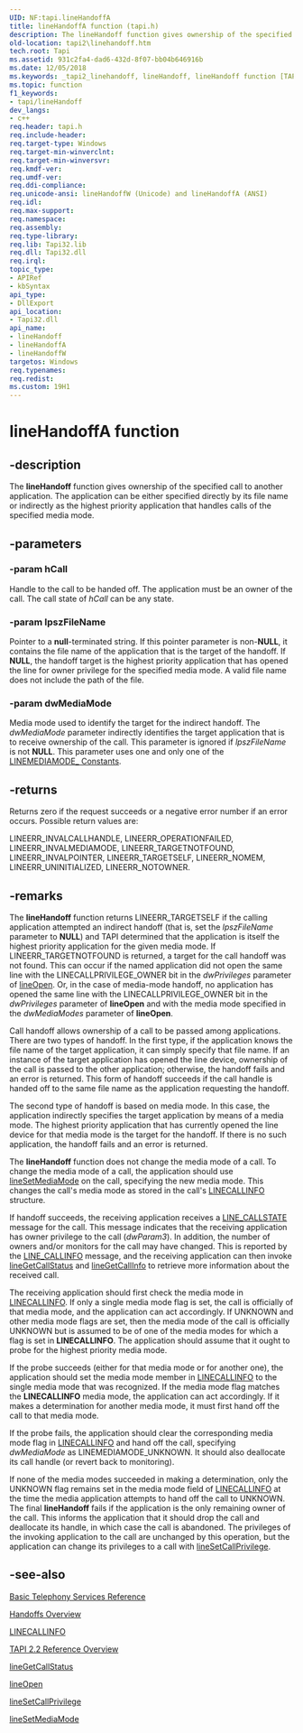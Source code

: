 ```yaml
---
UID: NF:tapi.lineHandoffA
title: lineHandoffA function (tapi.h)
description: The lineHandoff function gives ownership of the specified call to another application. The application can be either specified directly by its file name or indirectly as the highest priority application that handles calls of the specified media mode.
old-location: tapi2\linehandoff.htm
tech.root: Tapi
ms.assetid: 931c2fa4-dad6-432d-8f07-bb04b646916b
ms.date: 12/05/2018
ms.keywords: _tapi2_linehandoff, lineHandoff, lineHandoff function [TAPI 2.2], lineHandoffA, lineHandoffW, tapi/lineHandoff, tapi/lineHandoffA, tapi/lineHandoffW, tapi2.linehandoff
ms.topic: function
f1_keywords:
- tapi/lineHandoff
dev_langs:
- c++
req.header: tapi.h
req.include-header: 
req.target-type: Windows
req.target-min-winverclnt: 
req.target-min-winversvr: 
req.kmdf-ver: 
req.umdf-ver: 
req.ddi-compliance: 
req.unicode-ansi: lineHandoffW (Unicode) and lineHandoffA (ANSI)
req.idl: 
req.max-support: 
req.namespace: 
req.assembly: 
req.type-library: 
req.lib: Tapi32.lib
req.dll: Tapi32.dll
req.irql: 
topic_type:
- APIRef
- kbSyntax
api_type:
- DllExport
api_location:
- Tapi32.dll
api_name:
- lineHandoff
- lineHandoffA
- lineHandoffW
targetos: Windows
req.typenames: 
req.redist: 
ms.custom: 19H1
---
```


# lineHandoffA function


## -description


The 
<b>lineHandoff</b> function gives ownership of the specified call to another application. The application can be either specified directly by its file name or indirectly as the highest priority application that handles calls of the specified media mode.


## -parameters




### -param hCall

Handle to the call to be handed off. The application must be an owner of the call. The call state of <i>hCall</i> can be any state.


### -param lpszFileName

Pointer to a <b>null</b>-terminated string. If this pointer parameter is non-<b>NULL</b>, it contains the file name of the application that is the target of the handoff. If <b>NULL</b>, the handoff target is the highest priority application that has opened the line for owner privilege for the specified media mode. A valid file name does not include the path of the file.


### -param dwMediaMode

Media mode used to identify the target for the indirect handoff. The <i>dwMediaMode</i> parameter indirectly identifies the target application that is to receive ownership of the call. This parameter is ignored if <i>lpszFileName</i> is not <b>NULL</b>. This parameter uses one and only one of the 
<a href="https://docs.microsoft.com/windows/desktop/Tapi/linemediamode--constants">LINEMEDIAMODE_ Constants</a>.


## -returns



Returns zero if the request succeeds or a negative error number if an error occurs. Possible return values are:

LINEERR_INVALCALLHANDLE, LINEERR_OPERATIONFAILED, LINEERR_INVALMEDIAMODE, LINEERR_TARGETNOTFOUND, LINEERR_INVALPOINTER, LINEERR_TARGETSELF, LINEERR_NOMEM, LINEERR_UNINITIALIZED, LINEERR_NOTOWNER.




## -remarks



The 
<b>lineHandoff</b> function returns LINEERR_TARGETSELF if the calling application attempted an indirect handoff (that is, set the <i>lpszFileName</i> parameter to <b>NULL</b>) and TAPI determined that the application is itself the highest priority application for the given media mode. If LINEERR_TARGETNOTFOUND is returned, a target for the call handoff was not found. This can occur if the named application did not open the same line with the LINECALLPRIVILEGE_OWNER bit in the <i>dwPrivileges</i> parameter of 
<a href="https://docs.microsoft.com/windows/desktop/api/tapi/nf-tapi-lineopen">lineOpen</a>. Or, in the case of media-mode handoff, no application has opened the same line with the LINECALLPRIVILEGE_OWNER bit in the <i>dwPrivileges</i> parameter of 
<b>lineOpen</b> and with the media mode specified in the <i>dwMediaModes</i> parameter of 
<b>lineOpen</b>.

Call handoff allows ownership of a call to be passed among applications. There are two types of handoff. In the first type, if the application knows the file name of the target application, it can simply specify that file name. If an instance of the target application has opened the line device, ownership of the call is passed to the other application; otherwise, the handoff fails and an error is returned. This form of handoff succeeds if the call handle is handed off to the same file name as the application requesting the handoff.

The second type of handoff is based on media mode. In this case, the application indirectly specifies the target application by means of a media mode. The highest priority application that has currently opened the line device for that media mode is the target for the handoff. If there is no such application, the handoff fails and an error is returned.

The 
<b>lineHandoff</b> function does not change the media mode of a call. To change the media mode of a call, the application should use 
<a href="https://docs.microsoft.com/windows/desktop/api/tapi/nf-tapi-linesetmediamode">lineSetMediaMode</a> on the call, specifying the new media mode. This changes the call's media mode as stored in the call's 
<a href="https://docs.microsoft.com/windows/desktop/api/tapi/ns-tapi-linecallinfo">LINECALLINFO</a> structure.

If handoff succeeds, the receiving application receives a 
<a href="https://docs.microsoft.com/windows/desktop/Tapi/line-callstate">LINE_CALLSTATE</a> message for the call. This message indicates that the receiving application has owner privilege to the call (<i>dwParam3</i>). In addition, the number of owners and/or monitors for the call may have changed. This is reported by the 
<a href="https://docs.microsoft.com/windows/desktop/Tapi/line-callinfo">LINE_CALLINFO</a> message, and the receiving application can then invoke 
<a href="https://docs.microsoft.com/windows/desktop/api/tapi/nf-tapi-linegetcallstatus">lineGetCallStatus</a> and 
<a href="https://docs.microsoft.com/windows/desktop/api/tapi/nf-tapi-linegetcallinfo">lineGetCallInfo</a> to retrieve more information about the received call.

The receiving application should first check the media mode in 
<a href="https://docs.microsoft.com/windows/desktop/api/tapi/ns-tapi-linecallinfo">LINECALLINFO</a>. If only a single media mode flag is set, the call is officially of that media mode, and the application can act accordingly. If UNKNOWN and other media mode flags are set, then the media mode of the call is officially UNKNOWN but is assumed to be of one of the media modes for which a flag is set in 
<b>LINECALLINFO</b>. The application should assume that it ought to probe for the highest priority media mode.

If the probe succeeds (either for that media mode or for another one), the application should set the media mode member in 
<a href="https://docs.microsoft.com/windows/desktop/api/tapi/ns-tapi-linecallinfo">LINECALLINFO</a> to the single media mode that was recognized. If the media mode flag matches the 
<b>LINECALLINFO</b> media mode, the application can act accordingly. If it makes a determination for another media mode, it must first hand off the call to that media mode.

If the probe fails, the application should clear the corresponding media mode flag in 
<a href="https://docs.microsoft.com/windows/desktop/api/tapi/ns-tapi-linecallinfo">LINECALLINFO</a> and hand off the call, specifying <i>dwMediaMode</i> as LINEMEDIAMODE_UNKNOWN. It should also deallocate its call handle (or revert back to monitoring).

If none of the media modes succeeded in making a determination, only the UNKNOWN flag remains set in the media mode field of 
<a href="https://docs.microsoft.com/windows/desktop/api/tapi/ns-tapi-linecallinfo">LINECALLINFO</a> at the time the media application attempts to hand off the call to UNKNOWN. The final 
<b>lineHandoff</b> fails if the application is the only remaining owner of the call. This informs the application that it should drop the call and deallocate its handle, in which case the call is abandoned. The privileges of the invoking application to the call are unchanged by this operation, but the application can change its privileges to a call with 
<a href="https://docs.microsoft.com/windows/desktop/api/tapi/nf-tapi-linesetcallprivilege">lineSetCallPrivilege</a>.




## -see-also




<a href="https://docs.microsoft.com/windows/desktop/Tapi/basic-telephony-services-reference">Basic Telephony Services Reference</a>



<a href="https://docs.microsoft.com/windows/desktop/Tapi/handoffs-ovr">Handoffs Overview</a>



<a href="https://docs.microsoft.com/windows/desktop/api/tapi/ns-tapi-linecallinfo">LINECALLINFO</a>



<a href="https://docs.microsoft.com/windows/desktop/Tapi/tapi-2-2-reference">TAPI 2.2 Reference Overview</a>



<a href="https://docs.microsoft.com/windows/desktop/api/tapi/nf-tapi-linegetcallstatus">lineGetCallStatus</a>



<a href="https://docs.microsoft.com/windows/desktop/api/tapi/nf-tapi-lineopen">lineOpen</a>



<a href="https://docs.microsoft.com/windows/desktop/api/tapi/nf-tapi-linesetcallprivilege">lineSetCallPrivilege</a>



<a href="https://docs.microsoft.com/windows/desktop/api/tapi/nf-tapi-linesetmediamode">lineSetMediaMode</a>
 

 

